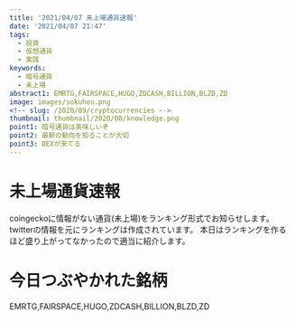 ```yaml
---
title: '2021/04/07 未上場通貨速報'
date: '2021/04/07 21:47'
tags:
  - 投資
  - 仮想通貨
  - 実践
keywords:
  - 暗号通貨
  - 未上場
abstract1: EMRTG,FAIRSPACE,HUGO,ZDCASH,BILLION,BLZD,ZD
image: images/sokuhou.png
<!-- slug: /2020/09/cryptocurrencies -->
thumbnail: thumbnail/2020/08/knowledge.png
point1: 暗号通貨は美味しいぞ
point2: 最新の動向を知ることが大切
point3: DEXが来てる
---
```

# 未上場通貨速報
coingeckoに情報がない通貨(未上場)をランキング形式でお知らせします。
twitterの情報を元にランキングは作成されています。
本日はランキングを作るほど盛り上がってなかったので適当に紹介します。

# 今日つぶやかれた銘柄
EMRTG,FAIRSPACE,HUGO,ZDCASH,BILLION,BLZD,ZD